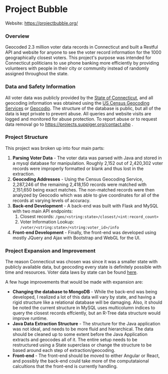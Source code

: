 # Project Bubble
Website: https://projectbubble.org/
### Overview
Geocoded 2.3 million voter data records in Connecticut and built a Restful API and website for anyone to see the voter record information for the 1000 geographically closest voters.  This project's purpose was intended for Connecticut politicians to use phone banking more efficiently by providing volunteers with people in their city or community instead of randomly assigned throughout the state.
### Data and Safety Information
All voter data was publicly provided by the [State of Connecticut](https://portal.ct.gov/SOTS/Election-Services/Statistics-and-Data/Statistics-and-Data), and all geocoding information was obtained using the [US Census Geocoding Services](https://geocoding.geo.census.gov/geocoder/Geocoding_Services_API.pdf) or [Geocodio](http://geocod.io/).  The structure of the database is public, but all of the data is kept private to prevent abuse.  All queries and website visits are logged and monitored for abuse protection.  To report abuse or to request data removal go to https://projects.suppiger.org/contact.php .
### Project Structure
This project was broken up into four main parts:
1. **Parsing Voter Data** - The voter data was parsed with Java and stored in a mysql database for manipulation.  Roughly 2,152 out of 2,420,302 voter records were improperly formatted or blank and thus lost in the extraction.
2. **Geocoding Addresses** - Using the Census Geocoding Service, 2,287,246 of the remaining 2,418,150 records were matched with 2,151,650 being exact matches.  The non-matched records were then analyzed by Geocodio which was able to give coordinates for all of the records at varying levels of accuracy.
3. **Back-end Development** - A back-end was built with Flask and MySQL with two main API endpoints:
	 1. Closest records: `/geo/<string:state>/closest/<int:record_count>`
	 2. Voter Information Lookup: `/voter/<string:state>/<string:voter_id>/info`
4. **Front-end Development** - Finally, the front-end was developed using mostly JQuery and Ajax with Bootstrap and WebGL for the UI.
### Project Expansion and Improvement
The reason Connecticut was chosen was since it was a smaller state with publicly available data, but geocoding every state is definitely possible with time and resources.  Voter data laws by state can be found [here](https://www.ncsl.org/research/elections-and-campaigns/access-to-and-use-of-voter-registration-lists.aspx).

A few huge improvements that would be made with expansion are:
- **Changing the database to MongoDB** - While the back-end was being developed, I realized a lot of this data will vary by state, and having a rigid structure like a relational database will be damaging.  Also, it should be noted the current structure in MySQL uses multicolumn indices to query the closest records effciently, but an R-Tree data structure would improve runtime.
- **Java Data Extraction Structure** - The structure for the Java application was not ideal, and needs to be more fluid and hierarchical.  The data should be cleaned up to some extent before the Java Application extracts and geocodes all of it.  The entire setup needs to be restructured using a State superclass or change the structure to be based around each step of extraction/geocoding.
- **Front-end** - The front-end should be moved to either Angular or React, and possibly the back-end could take more of the computataional calcultions that the front-end is currently handling.
